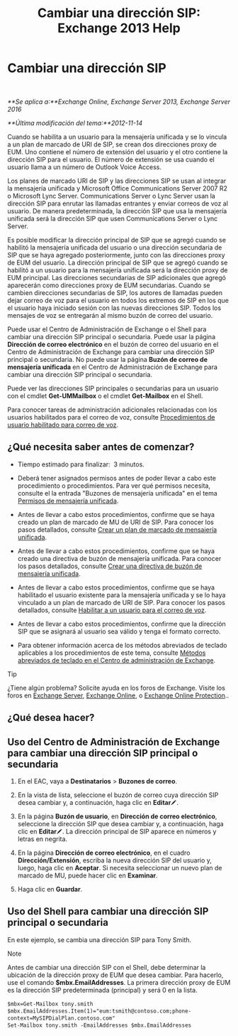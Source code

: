 ﻿---
title: 'Cambiar una dirección SIP: Exchange 2013 Help'
TOCTitle: Cambiar una dirección SIP
ms:assetid: 33f4f464-9baa-48af-bf5e-a0d55bb45f60
ms:mtpsurl: https://technet.microsoft.com/es-es/library/Dd335189(v=EXCHG.150)
ms:contentKeyID: 50556766
ms.date: 04/23/2018
mtps_version: v=EXCHG.150
ms.translationtype: HT
---

# Cambiar una dirección SIP

 

_**Se aplica a:**Exchange Online, Exchange Server 2013, Exchange Server 2016_

_**Última modificación del tema:**2012-11-14_

Cuando se habilita a un usuario para la mensajería unificada y se lo vincula a un plan de marcado de URI de SIP, se crean dos direcciones proxy de EUM. Uno contiene el número de extensión del usuario y el otro contiene la dirección SIP para el usuario. El número de extensión se usa cuando el usuario llama a un número de Outlook Voice Access.

Los planes de marcado URI de SIP y las direcciones SIP se usan al integrar la mensajería unificada y Microsoft Office Communications Server 2007 R2 o Microsoft Lync Server. Communications Server o Lync Server usan la dirección SIP para enrutar las llamadas entrantes y enviar correos de voz al usuario. De manera predeterminada, la dirección SIP que usa la mensajería unificada será la dirección SIP que usen Communications Server o Lync Server.

Es posible modificar la dirección principal de SIP que se agregó cuando se habilitó la mensajería unificada del usuario o una dirección secundaria de SIP que se haya agregado posteriormente, junto con las direcciones proxy de EUM del usuario. La dirección principal de SIP que se agregó cuando se habilitó a un usuario para la mensajería unificada será la dirección proxy de EUM principal. Las direcciones secundarias de SIP adicionales que agregó aparecerán como direcciones proxy de EUM secundarias. Cuando se cambien direcciones secundarias de SIP, los autores de llamadas pueden dejar correo de voz para el usuario en todos los extremos de SIP en los que el usuario haya iniciado sesión con las nuevas direcciones SIP. Todos los mensajes de voz se entregarán al mismo buzón de correo del usuario.

Puede usar el Centro de Administración de Exchange o el Shell para cambiar una dirección SIP principal o secundaria. Puede usar la página **Dirección de correo electrónico** en el buzón de correo del usuario en el Centro de Administración de Exchange para cambiar una dirección SIP principal o secundaria. No puede usar la página **Buzón de correo de mensajería unificada** en el Centro de Administración de Exchange para cambiar una dirección SIP principal o secundaria.

Puede ver las direcciones SIP principales o secundarias para un usuario con el cmdlet **Get-UMMailbox** o el cmdlet **Get-Mailbox** en el Shell.

Para conocer tareas de administración adicionales relacionadas con los usuarios habilitados para el correo de voz, consulte [Procedimientos de usuario habilitado para correo de voz](voice-mail-enabled-user-procedures-exchange-2013-help.md).

## ¿Qué necesita saber antes de comenzar?

  - Tiempo estimado para finalizar:  3 minutos.

  - Deberá tener asignados permisos antes de poder llevar a cabo este procedimiento o procedimientos. Para ver qué permisos necesita, consulte el la entrada "Buzones de mensajería unificada" en el tema [Permisos de mensajería unificada](unified-messaging-permissions-exchange-2013-help.md).

  - Antes de llevar a cabo estos procedimientos, confirme que se haya creado un plan de marcado de MU de URI de SIP. Para conocer los pasos detallados, consulte [Crear un plan de marcado de mensajería unificada](create-a-um-dial-plan-exchange-2013-help.md).

  - Antes de llevar a cabo estos procedimientos, confirme que se haya creado una directiva de buzón de mensajería unificada. Para conocer los pasos detallados, consulte [Crear una directiva de buzón de mensajería unificada](create-a-um-mailbox-policy-exchange-2013-help.md).

  - Antes de llevar a cabo estos procedimientos, confirme que se haya habilitado el usuario existente para la mensajería unificada y se lo haya vinculado a un plan de marcado de URI de SIP. Para conocer los pasos detallados, consulte [Habilitar a un usuario para el correo de voz](enable-a-user-for-voice-mail-exchange-2013-help.md).

  - Antes de llevar a cabo estos procedimientos, confirme que la dirección SIP que se asignará al usuario sea válido y tenga el formato correcto.

  - Para obtener información acerca de los métodos abreviados de teclado aplicables a los procedimientos de este tema, consulte [Métodos abreviados de teclado en el Centro de administración de Exchange](keyboard-shortcuts-in-the-exchange-admin-center-exchange-online-protection-help.md).


> [!TIP]
> ¿Tiene algún problema? Solicite ayuda en los foros de Exchange. Visite los foros en <A href="https://go.microsoft.com/fwlink/p/?linkid=60612">Exchange Server</A>, <A href="https://go.microsoft.com/fwlink/p/?linkid=267542">Exchange Online</A>, o <A href="https://go.microsoft.com/fwlink/p/?linkid=285351">Exchange Online Protection</A>..



## ¿Qué desea hacer?

## Uso del Centro de Administración de Exchange para cambiar una dirección SIP principal o secundaria

1.  En el EAC, vaya a **Destinatarios** \> **Buzones de correo**.

2.  En la vista de lista, seleccione el buzón de correo cuya dirección SIP desea cambiar y, a continuación, haga clic en **Editar**![Icono Editar](images/Bb124582.6f53ccb2-1f13-4c02-bea0-30690e6ea71d(EXCHG.150).gif "Icono Editar").

3.  En la página **Buzón de usuario**, en **Dirección de correo electrónico**, seleccione la dirección SIP que desea cambiar y, a continuación, haga clic en **Editar**![Icono Editar](images/Bb124582.6f53ccb2-1f13-4c02-bea0-30690e6ea71d(EXCHG.150).gif "Icono Editar"). La dirección principal de SIP aparece en números y letras en negrita.

4.  En la página **Dirección de correo electrónico**, en el cuadro **Dirección/Extensión**, escriba la nueva dirección SIP del usuario y, luego, haga clic en **Aceptar**. Si necesita seleccionar un nuevo plan de marcado de MU, puede hacer clic en **Examinar**.

5.  Haga clic en **Guardar**.

## Uso del Shell para cambiar una dirección SIP principal o secundaria

En este ejemplo, se cambia una dirección SIP para Tony Smith.


> [!NOTE]
> Antes de cambiar una dirección SIP con el Shell, debe determinar la ubicación de la dirección proxy de EUM que desea cambiar. Para hacerlo, use el comando <STRONG>$mbx.EmailAddresses</STRONG>. La primera dirección proxy de EUM es la dirección SIP predeterminada (principal) y será 0 en la lista.



    $mbx=Get-Mailbox tony.smith
    $mbx.EmailAddresses.Item(1)="eum:tsmith@contoso.com;phone-context=MySIPDialPlan.contoso.com"
    Set-Mailbox tony.smith -EmailAddresses $mbx.EmailAddresses

